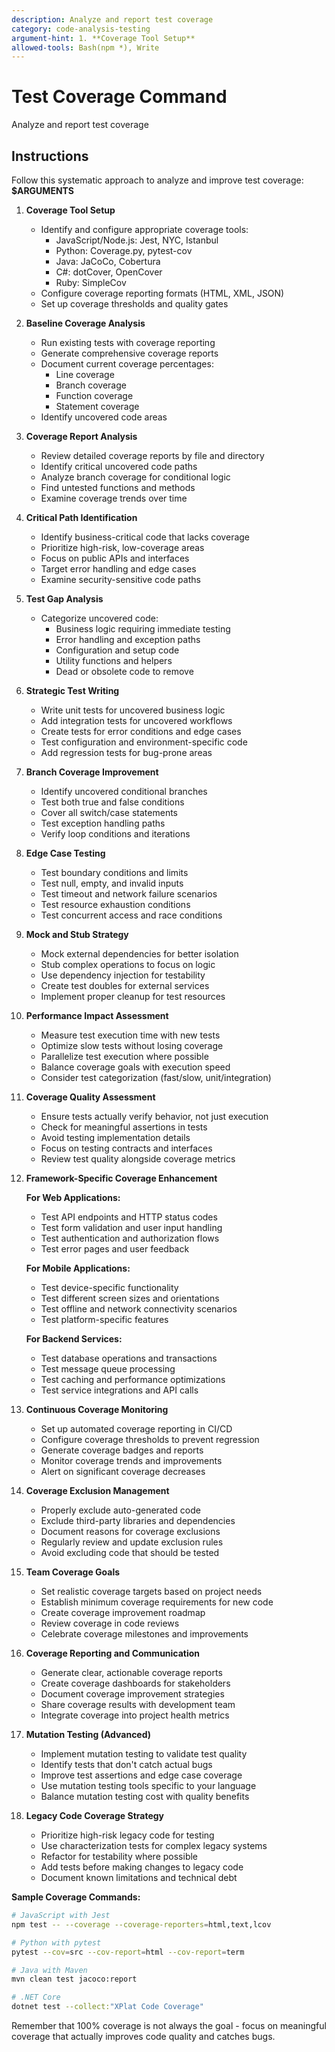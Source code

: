 ```yaml
---
description: Analyze and report test coverage
category: code-analysis-testing
argument-hint: 1. **Coverage Tool Setup**
allowed-tools: Bash(npm *), Write
---
```


# Test Coverage Command

Analyze and report test coverage

## Instructions

Follow this systematic approach to analyze and improve test coverage: **$ARGUMENTS**

1. **Coverage Tool Setup**
   - Identify and configure appropriate coverage tools:
     - JavaScript/Node.js: Jest, NYC, Istanbul
     - Python: Coverage.py, pytest-cov
     - Java: JaCoCo, Cobertura
     - C#: dotCover, OpenCover
     - Ruby: SimpleCov
   - Configure coverage reporting formats (HTML, XML, JSON)
   - Set up coverage thresholds and quality gates

2. **Baseline Coverage Analysis**
   - Run existing tests with coverage reporting
   - Generate comprehensive coverage reports
   - Document current coverage percentages:
     - Line coverage
     - Branch coverage
     - Function coverage
     - Statement coverage
   - Identify uncovered code areas

3. **Coverage Report Analysis**
   - Review detailed coverage reports by file and directory
   - Identify critical uncovered code paths
   - Analyze branch coverage for conditional logic
   - Find untested functions and methods
   - Examine coverage trends over time

4. **Critical Path Identification**
   - Identify business-critical code that lacks coverage
   - Prioritize high-risk, low-coverage areas
   - Focus on public APIs and interfaces
   - Target error handling and edge cases
   - Examine security-sensitive code paths

5. **Test Gap Analysis**
   - Categorize uncovered code:
     - Business logic requiring immediate testing
     - Error handling and exception paths
     - Configuration and setup code
     - Utility functions and helpers
     - Dead or obsolete code to remove

6. **Strategic Test Writing**
   - Write unit tests for uncovered business logic
   - Add integration tests for uncovered workflows
   - Create tests for error conditions and edge cases
   - Test configuration and environment-specific code
   - Add regression tests for bug-prone areas

7. **Branch Coverage Improvement**
   - Identify uncovered conditional branches
   - Test both true and false conditions
   - Cover all switch/case statements
   - Test exception handling paths
   - Verify loop conditions and iterations

8. **Edge Case Testing**
   - Test boundary conditions and limits
   - Test null, empty, and invalid inputs
   - Test timeout and network failure scenarios
   - Test resource exhaustion conditions
   - Test concurrent access and race conditions

9. **Mock and Stub Strategy**
   - Mock external dependencies for better isolation
   - Stub complex operations to focus on logic
   - Use dependency injection for testability
   - Create test doubles for external services
   - Implement proper cleanup for test resources

10. **Performance Impact Assessment**
    - Measure test execution time with new tests
    - Optimize slow tests without losing coverage
    - Parallelize test execution where possible
    - Balance coverage goals with execution speed
    - Consider test categorization (fast/slow, unit/integration)

11. **Coverage Quality Assessment**
    - Ensure tests actually verify behavior, not just execution
    - Check for meaningful assertions in tests
    - Avoid testing implementation details
    - Focus on testing contracts and interfaces
    - Review test quality alongside coverage metrics

12. **Framework-Specific Coverage Enhancement**

    **For Web Applications:**
    - Test API endpoints and HTTP status codes
    - Test form validation and user input handling
    - Test authentication and authorization flows
    - Test error pages and user feedback

    **For Mobile Applications:**
    - Test device-specific functionality
    - Test different screen sizes and orientations
    - Test offline and network connectivity scenarios
    - Test platform-specific features

    **For Backend Services:**
    - Test database operations and transactions
    - Test message queue processing
    - Test caching and performance optimizations
    - Test service integrations and API calls

13. **Continuous Coverage Monitoring**
    - Set up automated coverage reporting in CI/CD
    - Configure coverage thresholds to prevent regression
    - Generate coverage badges and reports
    - Monitor coverage trends and improvements
    - Alert on significant coverage decreases

14. **Coverage Exclusion Management**
    - Properly exclude auto-generated code
    - Exclude third-party libraries and dependencies
    - Document reasons for coverage exclusions
    - Regularly review and update exclusion rules
    - Avoid excluding code that should be tested

15. **Team Coverage Goals**
    - Set realistic coverage targets based on project needs
    - Establish minimum coverage requirements for new code
    - Create coverage improvement roadmap
    - Review coverage in code reviews
    - Celebrate coverage milestones and improvements

16. **Coverage Reporting and Communication**
    - Generate clear, actionable coverage reports
    - Create coverage dashboards for stakeholders
    - Document coverage improvement strategies
    - Share coverage results with development team
    - Integrate coverage into project health metrics

17. **Mutation Testing (Advanced)**
    - Implement mutation testing to validate test quality
    - Identify tests that don't catch actual bugs
    - Improve test assertions and edge case coverage
    - Use mutation testing tools specific to your language
    - Balance mutation testing cost with quality benefits

18. **Legacy Code Coverage Strategy**
    - Prioritize high-risk legacy code for testing
    - Use characterization tests for complex legacy systems
    - Refactor for testability where possible
    - Add tests before making changes to legacy code
    - Document known limitations and technical debt

**Sample Coverage Commands:**

```bash
# JavaScript with Jest
npm test -- --coverage --coverage-reporters=html,text,lcov

# Python with pytest
pytest --cov=src --cov-report=html --cov-report=term

# Java with Maven
mvn clean test jacoco:report

# .NET Core
dotnet test --collect:"XPlat Code Coverage"
```

Remember that 100% coverage is not always the goal - focus on meaningful coverage that actually improves code quality and catches bugs.
